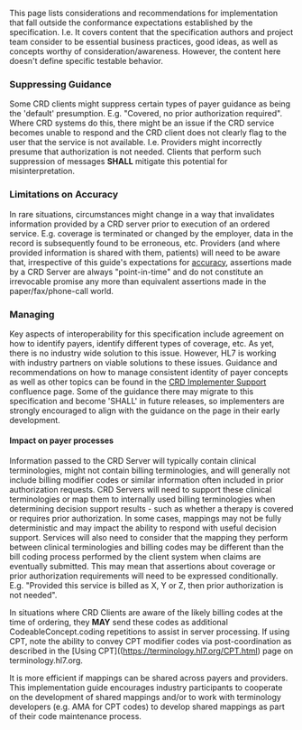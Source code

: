 This page lists considerations and recommendations for implementation that fall outside the conformance expectations established by the specification.  I.e. It covers content that the specification authors and project team consider to be essential business practices, good ideas, as well as concepts worthy of consideration/awareness.  However, the content here doesn't define specific testable behavior.

### Suppressing Guidance

Some CRD clients might suppress certain types of payer guidance as being the 'default' presumption.  E.g. "Covered, no prior authorization required".  Where CRD systems do this, there might be an issue if the CRD service becomes unable to respond and the CRD client does not clearly flag to the user that the service is not available.  I.e. Providers might incorrectly presume that authorization is not needed.  Clients that perform such suppression of messages **SHALL** mitigate this potential for misinterpretation.

### Limitations on Accuracy

In rare situations, circumstances might change in a way that invalidates information provided by a CRD server prior to execution of an ordered service.  E.g. coverage is terminated or changed by the employer, data in the record is subsequently found to be erroneous, etc.  Providers (and where provided information is shared with them, patients) will need to be aware that, irrespective of this guide's expectations for [accuracy](foundation.html#accuracy), assertions made by a CRD Server are always "point-in-time" and do not constitute an irrevocable promise any more than equivalent assertions made in the paper/fax/phone-call world.

### Managing 

Key aspects of interoperability for this specification include agreement on how to identify payers, identify different types of coverage, etc.  As yet, there is no industry wide solution to this issue.  However, HL7 is working with industry partners on viable solutions to these issues.  Guidance and recommendations on how to manage consistent identity of payer concepts as well as other topics can be found in the [CRD Implementer Support](https://confluence.hl7.org/pages/viewpage.action?pageId=91991946) confluence page.  Some of the guidance there may migrate to this specification and become 'SHALL' in future releases, so implementers are strongly encouraged to align with the guidance on the page in their early development.

#### Impact on payer processes

Information passed to the CRD Server will typically contain clinical terminologies, might not contain billing terminologies, and will generally not include billing modifier codes or similar information often included in prior authorization requests.  CRD Servers will need to support these clinical terminologies or map them to internally used billing terminologies when determining decision support results - such as whether a therapy is covered or requires prior authorization.  In some cases, mappings may not be fully deterministic and may impact the ability to respond with useful decision support.  Services will also need to consider that the mapping they perform between clinical terminologies and billing codes may be different than the bill coding process performed by the client system when claims are eventually submitted.  This may mean that assertions about coverage or prior authorization requirements will need to be expressed conditionally.  E.g. "Provided this service is billed as X, Y or Z, then prior authorization is not needed".

In situations where CRD Clients are aware of the likely billing codes at the time of ordering, they **MAY** send these codes as additional CodeableConcept.coding repetitions to assist in server processing.  If using CPT, note the ability to convey CPT modifier codes via post-coordination as described in the [Using CPT]((https://terminology.hl7.org/CPT.html) page on terminology.hl7.org.

It is more efficient if mappings can be shared across payers and providers.  This implementation guide encourages industry participants to cooperate on the development of shared mappings and/or to work with terminology developers (e.g. AMA for CPT codes) to develop shared mappings as part of their code maintenance process.
